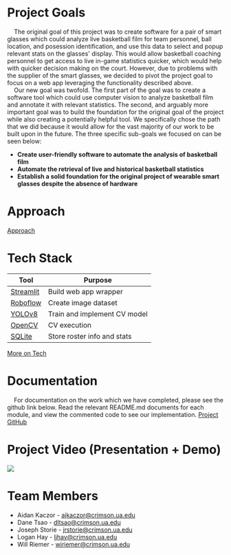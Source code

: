 # Project Goals

  &nbsp;&nbsp;&nbsp;&nbsp;The original goal of this project was to create software for a pair of smart glasses which could analyze live basketball film for team personnel, ball location, and posession identification, and use this data to select and popup relevant stats on the glasses' display. This would allow basketball coaching personnel to get access to live in-game statistics quicker, which would help with quicker decision making on the court. However, due to problems with the supplier of the smart glasses, we decided to pivot the project goal to focus on a web app leveraging the functionality described above. \
  &nbsp;&nbsp;&nbsp;&nbsp;Our new goal was twofold. The first part of the goal was to create a software tool which could use computer vision to analyze basketball film and annotate it with relevant statistics. The second, and arguably more important goal was to build the foundation for the original goal of the project while also creating a potentially helpful tool. We specifically chose the path that we did because it would allow for the vast majority of our work to be built upon in the future. The three specific sub-goals we focused on can be seen below:

  * **Create user-friendly software to automate the analysis of basketball film**
  * **Automate the retrieval of live and historical basketball statistics**
  * **Establish a solid foundation for the original project of wearable smart glasses despite the absence of hardware**


# Approach

[Approach](/docs/sprint.md)


# Tech Stack

| Tool       | Purpose     |
|------------|-------------|
| [Streamlit](https://streamlit.io/) | Build web app wrapper |
| [Roboflow](https://roboflow.com/)  | Create image dataset |
| [YOLOv8](https://ultralytics.com/yolov8) | Train and implement CV model |
| [OpenCV](https://opencv.org/)      | CV execution |
| [SQLite](https://sqlite.org/)      | Store roster info and stats |

[More on Tech](/docs/tech.md)


# Documentation

  &nbsp;&nbsp;&nbsp;&nbsp;For documentation on the work which we have completed, please see the github link below. Read the relevant README.md documents for each module, and view the commented code to see our implementation.
[Project GitHub](https://github.com/wriemer/UA-Bball-Wearable-Project)


# Project Video (Presentation + Demo)

[![](https://img.youtube.com/vi/OxT2fUXyXGc/0.jpg)](https://www.youtube.com/watch?v=OxT2fUXyXGc)


# Team Members

- Aidan Kaczor - ajkaczor@crimson.ua.edu
- Dane Tsao - dltsao@crimson.ua.edu
- Joseph Storie - jrstorie@crimson.ua.edu
- Logan Hay - ljhay@crimson.ua.edu
- Will Riemer - wjriemer@crimson.ua.edu

